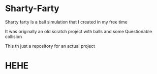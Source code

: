 # Sharty-Farty
Sharty farty Is a ball simulation that I created in my free time

It was originally an old scratch project with balls and some Questionable collision

This th just a repository for an actual project

# HEHE

